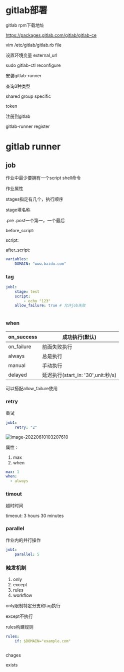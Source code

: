 # gitlab部署

gitlab rpm下载地址

https://packages.gitlab.com/gitlab/gitlab-ce



vim /etc/gitlab/gitlab.rb file

设置环境变量 external_url

sudo gitlab-ctl reconfigure



安装gitlab-runner

查询3种类型

shared group specific

token

注册到gitlab

gitlab-runner register


# gitlab runner

## job

作业中最少要拥有一个script shell命令



作业属性

stages指定有几个，执行顺序

stage填名称

.pre .post一个第一，一个最后

before_script:

script:

after_script:

```yml
variables:
	DOMAIN: "www.baidu.com"
```



### tag

```yaml
job1:
	stage: test
	script:
		- echo "123"
	allow_failure: true	# 允许job失败
	
```



### when

| on_success | 成功执行(默认)                     |
| ---------- | ---------------------------------- |
| on_failure | 前面失败执行                       |
| always     | 总是执行                           |
| manual     | 手动执行                           |
| delayed    | 延迟执行(start_in: '30',unit:秒/s) |

可以搭配allow_failure使用



### retry

重试

```yaml
job1:
	retry: "2"
```



![image-20220610103207610](C:\Users\LIUKANGJIE\AppData\Roaming\Typora\typora-user-images\image-20220610103207610.png)

属性：

1. max
2. when

```yaml
max: 1
when:
  - always
```

### timout

超时时间

timeout: 3 hours 30 minutes

### parallel

作业内的并行操作

```yaml
job1:
	parallel: 5
```

### 触发机制

1. only
2. except
3. rules
4. workflow



only限制特定分支和tag执行

except不执行

rules构建规则

```yaml
rules:
	if: $DOMAIN="example.com"
	
```



chages

exists



